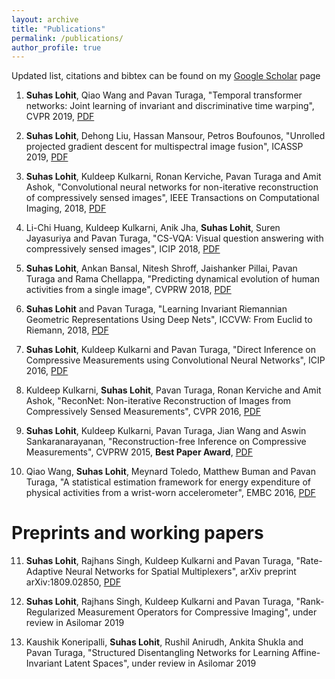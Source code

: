 ```yaml
---
layout: archive
title: "Publications"
permalink: /publications/
author_profile: true
---
```


Updated list, citations and bibtex can be found on my [Google Scholar](https://scholar.google.com/citations?user=GMRYY5cAAAAJ&hl=en) page

1. __Suhas Lohit__, Qiao Wang and Pavan Turaga, "Temporal transformer networks: Joint learning of invariant and discriminative time warping", CVPR 2019, [PDF](http://openaccess.thecvf.com/content_CVPR_2019/papers/Lohit_Temporal_Transformer_Networks_Joint_Learning_of_Invariant_and_Discriminative_Time_CVPR_2019_paper.pdf)

2. __Suhas Lohit__, Dehong Liu, Hassan Mansour, Petros Boufounos, "Unrolled projected gradient descent for multispectral image fusion", ICASSP 2019, [PDF](https://www.merl.com/publications/docs/TR2019-010.pdf)

3. __Suhas Lohit__, Kuldeep Kulkarni, Ronan Kerviche, Pavan Turaga and Amit Ashok, "Convolutional neural networks for non-iterative reconstruction of compressively sensed images", IEEE Transactions on Computational Imaging, 2018, [PDF](https://ieeexplore.ieee.org/document/8379450)

4. Li-Chi Huang, Kuldeep Kulkarni, Anik Jha, __Suhas Lohit__, Suren Jayasuriya and Pavan Turaga, "CS-VQA: Visual question answering with compressively sensed images", ICIP 2018, [PDF](https://arxiv.org/abs/1806.03379)

5. __Suhas Lohit__, Ankan Bansal, Nitesh Shroff, Jaishanker Pillai, Pavan Turaga and Rama Chellappa, "Predicting dynamical evolution of human activities from a single image", CVPRW 2018, [PDF](http://openaccess.thecvf.com/content_cvpr_2018_workshops/papers/w10/Lohit_Predicting_Dynamical_Evolution_CVPR_2018_paper.pdf)

6. __Suhas Lohit__ and Pavan Turaga, "Learning Invariant Riemannian Geometric Representations Using Deep Nets", ICCVW: From Euclid to Riemann, 2018, [PDF](http://openaccess.thecvf.com/content_ICCV_2017_workshops/papers/w21/Lohit_Learning_Invariant_Riemannian_ICCV_2017_paper.pdf)

7. __Suhas Lohit__, Kuldeep Kulkarni and Pavan Turaga, "Direct Inference on Compressive Measurements using Convolutional Neural Networks", ICIP 2016, [PDF](https://ieeexplore.ieee.org/document/7532691)

8. Kuldeep Kulkarni, __Suhas Lohit__, Pavan Turaga, Ronan Kerviche and Amit Ashok, "ReconNet: Non-iterative Reconstruction of Images from Compressively Sensed Measurements", CVPR 2016, [PDF](http://openaccess.thecvf.com/content_cvpr_2016/papers/Kulkarni_ReconNet_Non-Iterative_Reconstruction_CVPR_2016_paper.pdf)

9. __Suhas Lohit__, Kuldeep Kulkarni, Pavan Turaga, Jian Wang and Aswin Sankaranarayanan, "Reconstruction-free Inference on Compressive Measurements", CVPRW 2015, **Best Paper Award**, [PDF](http://openaccess.thecvf.com/content_cvpr_workshops_2015/W10/papers/Lohit_Reconstruction-Free_Inference_on_2015_CVPR_paper.pdf)

10. Qiao Wang, __Suhas Lohit__, Meynard Toledo, Matthew Buman and Pavan Turaga, "A statistical estimation framework for energy expenditure of physical activities from a wrist-worn accelerometer", EMBC 2016, [PDF](https://ieeexplore.ieee.org/document/7591270)

# Preprints and working papers

11. __Suhas Lohit__, Rajhans Singh, Kuldeep Kulkarni and Pavan Turaga, "Rate-Adaptive Neural Networks for Spatial Multiplexers", arXiv preprint arXiv:1809.02850, [PDF](https://arxiv.org/abs/1809.02850)

12. __Suhas Lohit__, Rajhans Singh, Kuldeep Kulkarni and Pavan Turaga, "Rank-Regularized Measurement Operators for Compressive Imaging", under review in Asilomar 2019

13. Kaushik Koneripalli, __Suhas Lohit__, Rushil Anirudh, Ankita Shukla and Pavan Turaga, "Structured Disentangling Networks for Learning Affine-Invariant Latent Spaces", under review in Asilomar 2019
